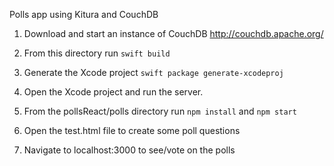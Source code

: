 Polls app using Kitura and CouchDB

1. Download and start an instance of CouchDB http://couchdb.apache.org/

2. From this directory run `swift build`

2. Generate the Xcode project
`swift package generate-xcodeproj`

3. Open the Xcode project and run the server. 

4. From the pollsReact/polls directory run `npm install` and `npm start`

5. Open the test.html file to create some poll questions 

6. Navigate to localhost:3000 to see/vote on the polls
